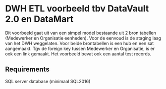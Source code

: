 # DWH ETL voorbeeld tbv DataVault 2.0 en DataMart
Dit voorbeeld gaat uit van een simpel model bestaande uit 2 bron tabellen (Medewerker en Organisatie eenheden).
Voor de eenvoud is de staging laag van het DWH weggelaten.
Voor beide brontabellen is een hub en een sat aangemaakt.
Tgv de foreign key tussen Medewerker en Organisatie, is er ook een link gemaakt.
Het voorbeeld bevat ook een aantal test records.

## Requirements
SQL server database (minimaal SQL2016)